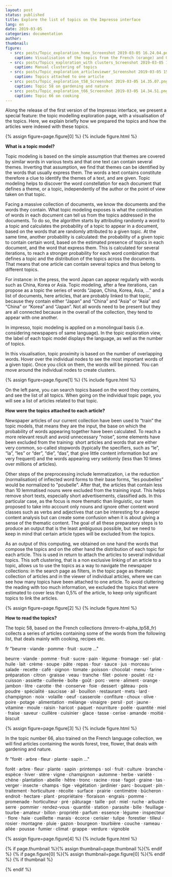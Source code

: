 ```yaml
---
layout: post
status: published
title: Explore the list of topics on the Impresso interface
lang: en
date: 2019-03-05
categories: documentation
author:
thumbnail:
figure:
  - src: posts/Topic_exploration_home_Screenshot 2019-03-05 16.24.04.png
    caption: Visualisation of the topics from the French (orange) and German (red) collections
  - src: posts/Topics_exploration_with clusters_Screenshot 2019-03-05 14.30.26.png
    caption: Manual clustering of topics
  - src: posts/Topic_exploration_articleviewer_Screenshot 2019-03-05 15.46.26.png
    caption: Topics attached to one article
  - src: posts/Topic_exploration_t58_Screenshot 2019-03-05 14.35.07.png
    caption: Topic 58 on gardening and nature
  - src: posts/Topic_exploration_t66_Screenshot 2019-03-05 14.34.51.png
    caption: Topic 66 on cooking
---
```


Along the release of the first version of the Impresso interface, we present a special feature: the topic modelling exploration page, with a visualisation of the topics. Here, we explain briefly how we prepared the topics and how the articles were indexed with these topics.

<!-- more -->

{% assign figure=page.figure[0] %}
{% include figure.html %}

**What is a topic model?**

Topic modeling is based on the simple assumption that themes are covered by similar words in various texts and that one text can contain several themes. Inverting that assumption, we find that themes can be identified by the words that usually express them. The words a text contains constitute therefore a clue to identify the themes of a text, and are given. Topic modeling helps to discover the word constellation for each document that defines a theme, or a topic, independently of the author or the point of view taken on that topic.

Facing a massive collection of documents, we know the documents and the words they contain. What topic modeling exposes is what the combination of words in each document can tell us from the topics addressed in the documents. To do so, the algorithm starts by attributing randomly a word to a topic and calculates the probability of a topic to appear in a document, based on the words that are randomly attributed to a given topic. At the same time, another probability is calculated: the probability of a given topic to contain certain word, based on the estimated presence of topics in each document, and the word that express them. This is calculated for several iterations, to reach a stronger probability for each word combination that defines a topic and the distribution of the topics across the documents. That means that one article can contain several topics and thus belong to different topics.

For instance: in the press, the word Japan can appear regularly with words such as China, Korea or Asia. Topic modeling, after a few iterations, can propose as a topic the series of words “Japan, China, Korea, Asia, …” and a list of documents, here articles, that are probably linked to that topic, because they contain either “Japan” and “China” and “Asia” or “Asia” and “China” or “Korea” and “Japan”. Not all words need to be present but they are all connected because in the overall of the collection, they tend to appear with one another.

In impresso, topic modeling is applied on a monolingual basis (i.e. considering newspapers of same language). In the topic exploration view, the label of each topic model displays the language, as well as the number of topics.

In this visualisation, topic proximity is based on the number of overlapping words. Hover over the individual nodes to see the most important words of a given topic. Once you click on them, the words will be pinned. You can move around the individual nodes to create clusters.

{% assign figure=page.figure[1] %}
{% include figure.html %}

On the left pane, you can search topics based on the word they contains, and see the list of all topics. When going on the individual topic page, you will see a list of articles related to that topic.

**How were the topics attached to each article?**

Newspaper articles of our current collection have been used to “train” the topic models, that means they are the input, the base on which the probability of words appearing together have been calculated. To reach a more relevant result and avoid unnecessary “noise”, some elements have been excluded from the training: short articles and words that are either very common, so-called stopwords (typically the specifiers, such as “le”, “la”, “les” or “der”, “die”, “das”, that give little content information but are very frequent) and the words appearing very seldomly (less than 10 times over millions of articles).

Other steps of the preprocessing include lemmatization, i.e the reduction (normalisation) of inflected word forms to their base forms, “les poubelles” would be normalized to "poubelle". After that, the articles that contain less than 10 lemmatised nouns were excluded from the training input. This helps remove short texts, especially short advertisements, classified ads. In this particular case, as the focus is more thematic than linguistic, our team proposed to take into account only nouns and ignore other content word classes such as verbs and adjectives that can be interesting for a deeper content analysis but can create some confusion when it is about giving a sense of the thematic content. The goal of all these preparatory steps is to produce an output that is the least ambiguous possible, but we need to keep in mind that certain article types will be excluded from the topics.

As an output of this computing, we obtained on one hand the words that compose the topics and on the other hand the distribution of each topic for each article. This is used in return to attach the articles to several individual topics. This soft clustering, that is a non exclusive linking of an article to a topic, allows us to use the topics as a way to navigate the newspaper collections: in the search page as filters, in the topic page as thematic collection of articles and in the viewer of individual articles, where we can see how many topics have been attached to one article. To avoid cluttering the reading with too much information, we excluded the topics that were estimated to cover less than 0,5% of the article, to keep only significant topics to link the articles.

{% assign figure=page.figure[2] %}
{% include figure.html %}

**How to read the topics?**

The topic 58, based on the French collections (tmrero-fr-alpha_tp58_fr) collects a series of articles containing some of the words from the following list, that deals mainly with cooking, recipes etc.

fr "beurre · viande · pomme · fruit · sucre ..."

beurre · viande · pomme · fruit · sucre · pain · légume · fromage · sel · plat · huile · lait · crème · soupe · pâte · repas · four · sauce · jus · morceau · salade · recette · café · oignon · tomate · poisson · chocolat · menu · farine · préparation · citron · graisse · veau · tranche · filet · poivre · poulet · riz · cuisson · assiette · cuillerée · boîte · goût · porc · verre · aliment · orange · jambon · litre · carotte · thé · conserve · foie · dessert · gâteau · pois · poudre · spécialité · saucisse · ail · bouillon · restaurant · mets · lard · champignon · noix · volaille · oeuf · casserole · confiture · choux · olive · poire · potage · alimentation · mélange · vinaigre · persil · pot · jaune · vitamine · moule · raisin · haricot · paquet · nourriture · poêle · quantité · miel · fraise · saveur · cuillère · cuisinier · glace · tasse · cerise · amande · moitié · biscuit

{% assign figure=page.figure[3] %}
{% include figure.html %}

In the topic number 66, also trained on the French language collection, we will find articles containing the words forest, tree, flower, that deals with gardening and nature.

fr "forêt · arbre · fleur · plante · sapin ..."

forêt · arbre · fleur · plante · sapin · printemps · sol · fruit · culture · branche · espèce · hiver · stère · vigne · champignon · automne · herbe · variété · chêne · plantation · abeille · hêtre · tronc · racine · rose · fagot · graine · tas · verger · insecte · champs · tige · végétation · jardinier · parc · bouquet · pin · traitement · horticulture · récolte · surface · prairie · centimètre · bûcheron · endroit · hectare · plant · propriétaire · floraison · engrais · pomme · promenade · horticulteur · pré · pâturage · taille · pot · miel · ruche · arbuste · serre · pommier · rendez-vous · quantité · station · parasite · bille · feuillage · tourbe · amateur · billon · propriété · parfum · essence · légume · inspecteur · flore · haie · cueillette · marais · écorce · cerisier · tulipe · forestier · tilleul · rosier · montagne · pluie · gazon · bourgeon · tourbière · couche · rameau · allée · pousse · fumier · climat · grappe · verdure · vignoble

{% assign figure=page.figure[4] %}
{% include figure.html %}

{% if page.thumbnail %}{% assign thumbnail=page.thumbnail %}{% endif %}
{% if page.figure[0] %}{% assign thumbnail=page.figure[0] %}{% endif %}
{% if thumbnail %}

  <meta property="og:image" content="{{ thumbnail.src }}">
{% endif %}
